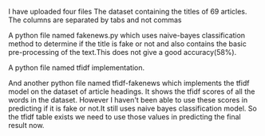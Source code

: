 I have uploaded four files
The dataset containing the titles of 69 articles. The columns are separated by tabs and not commas
 
A python file named fakenews.py which uses naive-bayes classification method to determine 
if the title is fake or not and also contains the basic pre-processing of the text.This 
does not give a good accuracy(58%).

A python file named tfidf implementation.

And another python file named tfidf-fakenews which implements the tfidf model on the dataset 
of article headings. It shows the tfidf scores of all the words in the dataset.
However I haven't been able to use these scores in predicting if it is fake or not.It still
uses naive bayes classification model. So the tfidf table exists we need to use those values 
in predicting the final result now.

